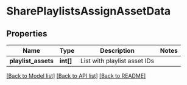 # SharePlaylistsAssignAssetData

## Properties
Name | Type | Description | Notes
------------ | ------------- | ------------- | -------------
**playlist_assets** | **int[]** | List with playlist asset IDs | 

[[Back to Model list]](../README.md#documentation-for-models) [[Back to API list]](../README.md#documentation-for-api-endpoints) [[Back to README]](../README.md)


